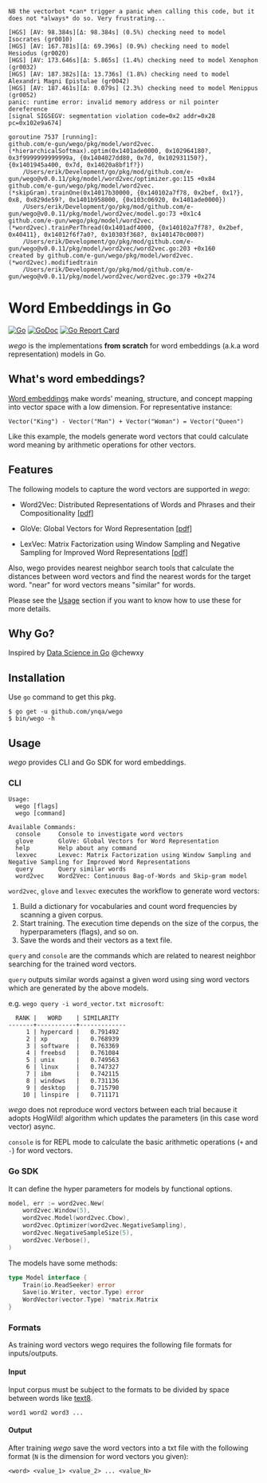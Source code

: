 ```
NB the vectorbot *can* trigger a panic when calling this code, but it does not *always* do so. Very frustrating...
```
```
[HGS] [AV: 98.384s][Δ: 98.384s] (0.5%) checking need to model Isocrates (gr0010)
[HGS] [AV: 167.781s][Δ: 69.396s] (0.9%) checking need to model Hesiodus (gr0020)
[HGS] [AV: 173.646s][Δ: 5.865s] (1.4%) checking need to model Xenophon (gr0032)
[HGS] [AV: 187.382s][Δ: 13.736s] (1.8%) checking need to model Alexandri Magni Epistulae (gr0042)
[HGS] [AV: 187.461s][Δ: 0.079s] (2.3%) checking need to model Menippus (gr0052)
panic: runtime error: invalid memory address or nil pointer dereference
[signal SIGSEGV: segmentation violation code=0x2 addr=0x28 pc=0x102e9a674]

goroutine 7537 [running]:
github.com/e-gun/wego/pkg/model/word2vec.(*hierarchicalSoftmax).optim(0x1401ade0000, 0x102964180?, 0x3f9999999999999a, {0x1404027dd80, 0x7d, 0x102931150?}, {0x1401945a400, 0x7d, 0x14020a8bf1f?})
	/Users/erik/Development/go/pkg/mod/github.com/e-gun/wego@v0.0.11/pkg/model/word2vec/optimizer.go:115 +0x84
github.com/e-gun/wego/pkg/model/word2vec.(*skipGram).trainOne(0x14017b30000, {0x140102a7f78, 0x2bef, 0x1?}, 0x8, 0x829de59?, 0x1401b958000, {0x103c06920, 0x1401ade0000})
	/Users/erik/Development/go/pkg/mod/github.com/e-gun/wego@v0.0.11/pkg/model/word2vec/model.go:73 +0x1c4
github.com/e-gun/wego/pkg/model/word2vec.(*word2vec).trainPerThread(0x1401adf4000, {0x140102a7f78?, 0x2bef, 0x40411}, 0x14012f6f7a0?, 0x10303f368?, 0x1401470c000?)
	/Users/erik/Development/go/pkg/mod/github.com/e-gun/wego@v0.0.11/pkg/model/word2vec/word2vec.go:203 +0x160
created by github.com/e-gun/wego/pkg/model/word2vec.(*word2vec).modifiedtrain
	/Users/erik/Development/go/pkg/mod/github.com/e-gun/wego@v0.0.11/pkg/model/word2vec/word2vec.go:379 +0x274

```


# Word Embeddings in Go

[![Go](https://github.com/ynqa/wego/actions/workflows/go.yml/badge.svg)](https://github.com/ynqa/wego/actions/workflows/go.yml)
[![GoDoc](https://godoc.org/github.com/ynqa/wego?status.svg)](https://godoc.org/github.com/ynqa/wego)
[![Go Report Card](https://goreportcard.com/badge/github.com/ynqa/wego)](https://goreportcard.com/report/github.com/ynqa/wego)

*wego* is the implementations **from scratch** for word embeddings (a.k.a word representation) models in Go.

## What's word embeddings?

[Word embeddings](https://en.wikipedia.org/wiki/Word_embeddings) make words' meaning, structure, and concept mapping into vector space with a low dimension. For representative instance:
```
Vector("King") - Vector("Man") + Vector("Woman") = Vector("Queen")
```
Like this example, the models generate word vectors that could calculate word meaning by arithmetic operations for other vectors.

## Features

The following models to capture the word vectors are supported in *wego*:

- Word2Vec: Distributed Representations of Words and Phrases and their Compositionality [[pdf]](https://papers.nips.cc/paper/5021-distributed-representations-of-words-and-phrases-and-their-compositionality.pdf)

- GloVe: Global Vectors for Word Representation [[pdf]](http://nlp.stanford.edu/pubs/glove.pdf)

- LexVec: Matrix Factorization using Window Sampling and Negative Sampling for Improved Word Representations [[pdf]](http://anthology.aclweb.org/P16-2068)

Also, wego provides nearest neighbor search tools that calculate the distances between word vectors and find the nearest words for the target word. "near" for word vectors means "similar" for words.

Please see the [Usage](#Usage) section if you want to know how to use these for more details.

## Why Go?

Inspired by [Data Science in Go](https://speakerdeck.com/chewxy/data-science-in-go) @chewxy

## Installation

Use `go` command to get this pkg.

```
$ go get -u github.com/ynqa/wego
$ bin/wego -h
```

## Usage

*wego* provides CLI and Go SDK for word embeddings.

### CLI

```
Usage:
  wego [flags]
  wego [command]

Available Commands:
  console     Console to investigate word vectors
  glove       GloVe: Global Vectors for Word Representation
  help        Help about any command
  lexvec      Lexvec: Matrix Factorization using Window Sampling and Negative Sampling for Improved Word Representations
  query       Query similar words
  word2vec    Word2Vec: Continuous Bag-of-Words and Skip-gram model
```

`word2vec`, `glove` and `lexvec` executes the workflow to generate word vectors:
1. Build a dictionary for vocabularies and count word frequencies by scanning a given corpus.
2. Start training. The execution time depends on the size of the corpus, the hyperparameters (flags), and so on.
3. Save the words and their vectors as a text file.

`query` and `console` are the commands which are related to nearest neighbor searching for the trained word vectors.

`query` outputs similar words against a given word using sing word vectors which are generated by the above models.

e.g. `wego query -i word_vector.txt microsoft`:
```
  RANK |   WORD    | SIMILARITY
-------+-----------+-------------
     1 | hypercard |   0.791492
     2 | xp        |   0.768939
     3 | software  |   0.763369
     4 | freebsd   |   0.761084
     5 | unix      |   0.749563
     6 | linux     |   0.747327
     7 | ibm       |   0.742115
     8 | windows   |   0.731136
     9 | desktop   |   0.715790
    10 | linspire  |   0.711171
```

*wego* does not reproduce word vectors between each trial because it adopts HogWild! algorithm which updates the parameters (in this case word vector) async.

`console` is for REPL mode to calculate the basic arithmetic operations (`+` and `-`) for word vectors.

### Go SDK

It can define the hyper parameters for models by functional options.

```go
model, err := word2vec.New(
	word2vec.Window(5),
	word2vec.Model(word2vec.Cbow),
	word2vec.Optimizer(word2vec.NegativeSampling),
	word2vec.NegativeSampleSize(5),
	word2vec.Verbose(),
)
```

The models have some methods:

```go
type Model interface {
	Train(io.ReadSeeker) error
	Save(io.Writer, vector.Type) error
	WordVector(vector.Type) *matrix.Matrix
}
```

### Formats

As training word vectors wego requires the following file formats for inputs/outputs.

#### Input

Input corpus must be subject to the formats to be divided by space between words like [text8](http://mattmahoney.net/dc/textdata.html).

```
word1 word2 word3 ...
```

#### Output

After training *wego* save the word vectors into a txt file with the following format (`N` is the dimension for word vectors you given):

```
<word> <value_1> <value_2> ... <value_N>
```
